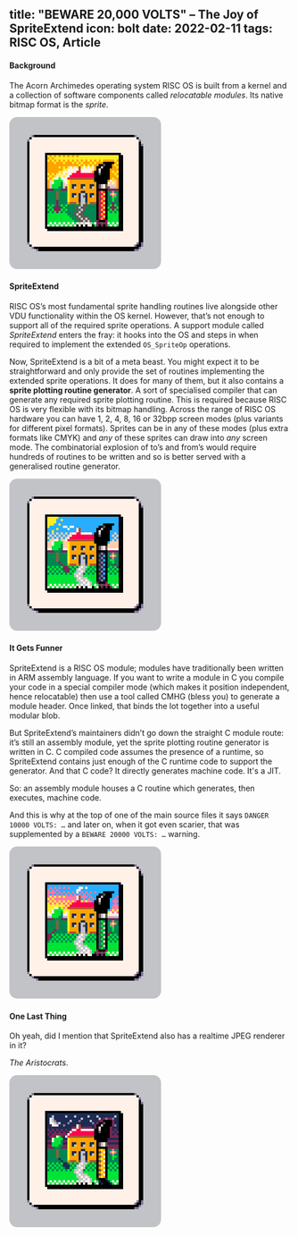 title: "BEWARE 20,000 VOLTS" – The Joy of SpriteExtend
icon: bolt
date: 2022-02-11
tags: RISC OS, Article
----

<style type="text/css" rel="stylesheet">
IMG { border-radius: 1em; }
</style>

<!-- begin summary -->

#### Background

The Acorn Archimedes operating system RISC OS is built from a kernel and a collection of software components called _relocatable modules_. Its native bitmap format is the _sprite_.

<img style="border-radius: 1em" src="../blog/images/sprite1.png" alt="Dawn">

#### SpriteExtend

RISC OS’s most fundamental sprite handling routines live alongside other VDU functionality within the OS kernel. However, that’s not enough to support all of the required sprite operations. A support module called _SpriteExtend_ enters the fray: it hooks into the OS and steps in when required to implement the extended `OS_SpriteOp` operations.

<!-- end summary -->

Now, SpriteExtend is a bit of a meta beast. You might expect it to be straightforward and only provide the set of routines implementing the extended sprite operations. It does for many of them, but it also contains a **sprite plotting routine generator**. A sort of specialised compiler that can generate any required sprite plotting routine. This is required because RISC OS is very flexible with its bitmap handling. Across the range of RISC OS hardware you can have 1, 2, 4, 8, 16 or 32bpp screen modes (plus variants for different pixel formats). Sprites can be in any of these modes (plus extra formats like CMYK) and _any_ of these sprites can draw into _any_ screen mode. The combinatorial explosion of to’s and from’s would require hundreds of routines to be written and so is better served with a generalised routine generator.

<img style="border-radius: 1em" src="../blog/images/sprite2.png" alt="Day">

#### It Gets Funner

SpriteExtend is a RISC OS module; modules have traditionally been written in ARM assembly language. If you want to write a module in C you compile your code in a special compiler mode (which makes it position independent, hence relocatable) then use a tool called CMHG (bless you) to generate a module header. Once linked, that binds the lot together into a useful modular blob.

But SpriteExtend’s maintainers didn’t go down the straight C module route: it’s still an assembly module, yet the sprite plotting routine generator is written in C. C compiled code assumes the presence of a runtime, so SpriteExtend contains just enough of the C runtime code to support the generator. And that C code? It directly generates machine code. It's a JIT.

So: an assembly module houses a C routine which generates, then executes, machine code.

And this is why at the top of one of the main source files it says `DANGER 10000 VOLTS: …` and later on, when it got even scarier, that was supplemented by a `BEWARE 20000 VOLTS: …` warning.

<img style="border-radius: 1em" src="../blog/images/sprite3.png" alt="Dusk">

#### One Last Thing

Oh yeah, did I mention that SpriteExtend also has a realtime JPEG renderer in it?

_The Aristocrats_.

<img style="border-radius: 1em" src="../blog/images/sprite4.png" alt="Night">
